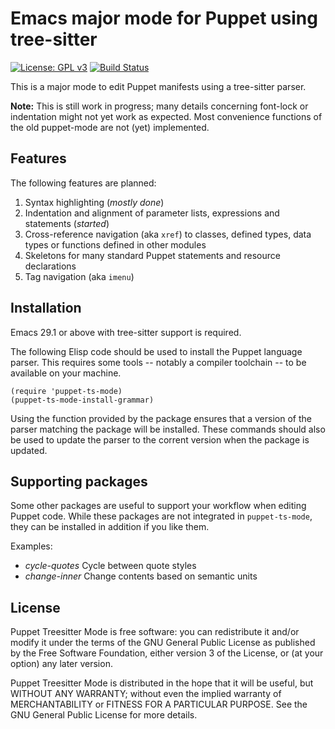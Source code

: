 # Emacs major mode for Puppet using tree-sitter

[![License: GPL v3](https://img.shields.io/badge/License-GPLv3-blue.svg)](https://www.gnu.org/licenses/gpl-3.0)
[![Build Status](https://github.com/smoeding/puppet-ts-mode/actions/workflows/CI.yaml/badge.svg)](https://github.com/smoeding/puppet-ts-mode/actions/workflows/CI.yaml)

This is a major mode to edit Puppet manifests using a tree-sitter parser.

**Note:** This is still work in progress; many details concerning font-lock or indentation might not yet work as expected. Most convenience functions of the old puppet-mode are not (yet) implemented.

## Features

The following features are planned:

1. Syntax highlighting (*mostly done*)
1. Indentation and alignment of parameter lists, expressions and statements (*started*)
1. Cross-reference navigation (aka `xref`) to classes, defined types, data types or functions defined in other modules
1. Skeletons for many standard Puppet statements and resource declarations
1. Tag navigation (aka `imenu`)

## Installation

Emacs 29.1 or above with tree-sitter support is required.

The following Elisp code should be used to install the Puppet language parser.  This requires some tools -- notably a compiler toolchain -- to be available on your machine.

```elisp
(require 'puppet-ts-mode)
(puppet-ts-mode-install-grammar)
```

Using the function provided by the package ensures that a version of the parser matching the package will be installed.  These commands should also be used to update the parser to the corrent version when the package is updated.

## Supporting packages

Some other packages are useful to support your workflow when editing Puppet code.  While these packages are not integrated in `puppet-ts-mode`, they can be installed in addition if you like them.

Examples:

* *cycle-quotes* Cycle between quote styles
* *change-inner* Change contents based on semantic units

## License

Puppet Treesitter Mode is free software: you can redistribute it and/or modify it under the terms of the GNU General Public License as published by the Free Software Foundation, either version 3 of the License, or (at your option) any later version.

Puppet Treesitter Mode is distributed in the hope that it will be useful, but WITHOUT ANY WARRANTY; without even the implied warranty of MERCHANTABILITY or FITNESS FOR A PARTICULAR PURPOSE.  See the GNU General Public License for more details.

